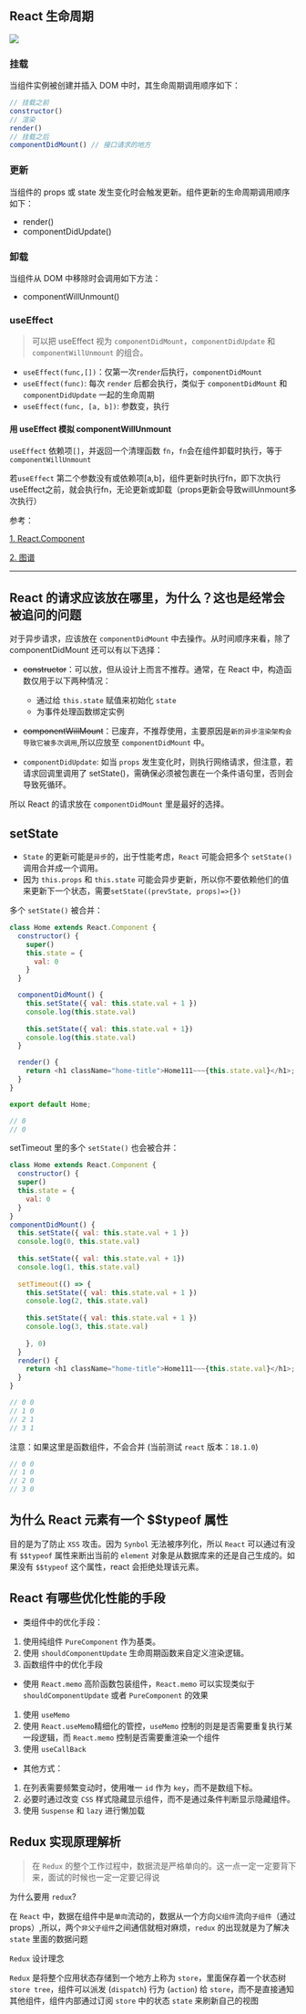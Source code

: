 ## React 生命周期

![](img/a.jpg)

### 挂载

当组件实例被创建并插入 DOM 中时，其生命周期调用顺序如下：

```js
// 挂载之前
constructor() 
// 渲染
render()
// 挂载之后
componentDidMount() // 接口请求的地方
```

### 更新

当组件的 props 或 state 发生变化时会触发更新。组件更新的生命周期调用顺序如下：

- render()
- componentDidUpdate()

### 卸载

当组件从 DOM 中移除时会调用如下方法：

- componentWillUnmount()

### useEffect

> 可以把 useEffect 视为 `componentDidMount`，`componentDidUpdate` 和 `componentWillUnmount` 的组合。

- `useEffect(func,[])`：仅第一次`render`后执行，`componentDidMount`
- `useEffect(func)`: 每次 `render` 后都会执行，类似于 `componentDidMount` 和 `componentDidUpdate` 一起的生命周期
- `useEffect(func, [a, b])`: 参数变，执行


#### 用 useEffect 模拟 componentWillUnmount 

`useEffect` 依赖项`[]`，并返回一个清理函数 `fn`，`fn`会在组件卸载时执行，等于 `componentWillUnmount`

若`useEffect` 第二个参数没有或依赖项[a,b]，组件更新时执行fn，即下次执行useEffect之前，就会执行fn，无论更新或卸载（props更新会导致willUnmount多次执行）



参考：

[1. React.Component](https://zh-hans.reactjs.org/docs/react-component.html)

[2. 图谱](https://projects.wojtekmaj.pl/react-lifecycle-methods-diagram/)

---

## React 的请求应该放在哪里，为什么？这也是经常会被追问的问题

对于异步请求，应该放在 `componentDidMount` 中去操作。从时间顺序来看，除了 componentDidMount 还可以有以下选择：

- ~~constructor~~：可以放，但从设计上而言不推荐。通常，在 React 中，构造函数仅用于以下两种情况：
  - 通过给 `this.state` 赋值来初始化 `state`
  - 为事件处理函数绑定实例

- ~~componentWillMount~~：已废弃，不推荐使用，主要原因是`新的异步渲染架构会导致它被多次调用`,所以应放至 `componentDidMount` 中。

- `componentDidUpdate`: 如当 `props` 发生变化时，则执行网络请求，但注意，若请求回调里调用了 setState()，需确保必须被包裹在一个条件语句里，否则会导致死循环。

所以 React 的请求放在 `componentDidMount` 里是最好的选择。


## setState
- `State` 的更新可能是`异步`的，出于性能考虑，`React` 可能会把多个 `setState()` 调用合并成一个调用。
- 因为 `this.props` 和 `this.state` 可能会异步更新，所以你不要依赖他们的值来更新下一个状态，需要`setState((prevState, props)=>{})`


多个 `setState()` 被合并：

```js
class Home extends React.Component {
  constructor() {
    super()
    this.state = {
      val: 0
    }
  }

  componentDidMount() {
    this.setState({ val: this.state.val + 1 }) 
    console.log(this.state.val)
    
    this.setState({ val: this.state.val + 1}) 
    console.log(this.state.val)
  }

  render() {
    return <h1 className="home-title">Home111~~~{this.state.val}</h1>;
  }
}

export default Home;

// 0
// 0
```
setTimeout 里的多个 `setState()` 也会被合并：

```js
class Home extends React.Component {
  constructor() {
  super()
  this.state = {
    val: 0
  }
}
componentDidMount() {
  this.setState({ val: this.state.val + 1 }) 
  console.log(0, this.state.val)
  
  this.setState({ val: this.state.val + 1}) 
  console.log(1, this.state.val)
  
  setTimeout(() => {
    this.setState({ val: this.state.val + 1 }) 
    console.log(2, this.state.val)
    
    this.setState({ val: this.state.val + 1 }) 
    console.log(3, this.state.val)
    
    }, 0)
  }
  render() {
    return <h1 className="home-title">Home111~~~{this.state.val}</h1>;
  }
}

// 0 0
// 1 0 
// 2 1
// 3 1
```
注意：如果这里是函数组件，不会合并 (当前测试 `react` 版本：`18.1.0`)

```js
// 0 0
// 1 0 
// 2 0
// 3 0
```

## 为什么 React 元素有一个 $$typeof 属性

目的是为了防止 `XSS` 攻击。因为 `Synbol` 无法被序列化，所以 `React` 可以通过有没有 `$$typeof` 属性来断出当前的 `element` 对象是从数据库来的还是自己生成的。如果没有 `$$typeof` 这个属性，react 会拒绝处理该元素。

## React 有哪些优化性能的手段

- 类组件中的优化手段：

1. 使用纯组件 `PureComponent` 作为基类。
2. 使用 `shouldComponentUpdate` 生命周期函数来自定义渲染逻辑。
3. 函数组件中的优化手段

- 使用 `React.memo` 高阶函数包装组件，`React.memo` 可以实现类似于 `shouldComponentUpdate` 或者 `PureComponent` 的效果
1. 使用 `useMemo`
2. 使用 `React.useMemo`精细化的管控，`useMemo` 控制的则是是否需要重复执行某一段逻辑，而 `React.memo` 控制是否需要重渲染一个组件
3. 使用 `useCallBack`

- 其他方式：

1. 在列表需要频繁变动时，使用唯一 `id` 作为 `key`，而不是数组下标。
2. 必要时通过改变 `CSS` 样式隐藏显示组件，而不是通过条件判断显示隐藏组件。
3. 使用 `Suspense` 和 `lazy` 进行懒加载

## Redux 实现原理解析

> 在 `Redux` 的整个工作过程中，数据流是严格单向的。这一点一定一定要背下来，面试的时候也一定一定要记得说

为什么要用 `redux`?

在 `React` 中，数据在组件中是`单向`流动的，数据从一个方向`父组件`流向`子组件`（通过 props）,所以，两个`非父子组件`之间通信就相对麻烦，`redux` 的出现就是为了解决 `state` 里面的数据问题

`Redux` 设计理念

`Redux` 是将整个应用状态存储到一个地方上称为 `store`，里面保存着一个状态树 `store tree`，组件可以派发 (`dispatch`) 行为 (`action`) 给 `store`，而不是直接通知其他组件，组件内部通过订阅 `store` 中的状态 `state` 来刷新自己的视图